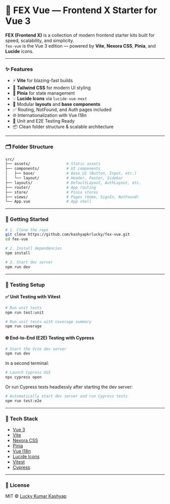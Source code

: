 # 🚀 FEX Vue — Frontend X Starter for Vue 3

**FEX (Frontend X)** is a collection of modern frontend starter kits built for speed, scalability, and simplicity.  
`fex-vue` is the Vue 3 edition — powered by **Vite**, **Nexora CSS**, **Pinia**, and **Lucide** icons.

---

### ✨ Features

- ⚡ **Vite** for blazing-fast builds
- 🎨 **Tailwind CSS** for modern UI styling
- 🧠 **Pinia** for state management
- 💡 **Lucide Icons** via `lucide-vue-next`
- 🧱 Modular **layouts** and **base components**
- ✅ Routing, NotFound, and Auth pages included
- 🌐 Internationalization with Vue I18n
- 🧪 Unit and E2E Testing Ready
- 📦 Clean folder structure & scalable architecture

---

### 🗂 Folder Structure

```sh
src/
├── assets/                # Static assets
├── components/            # UI components
│   ├── base/              # Base UI (Button, Input, etc.)
│   └── layout/            # Header, Footer, Sidebar
├── layouts/               # DefaultLayout, AuthLayout, etc.
├── router/                # App routing
├── store/                 # Pinia stores
├── views/                 # Pages (Home, SignIn, NotFound)
└── App.vue                # App shell
```

---

### 🚀 Getting Started

```bash
# 1. Clone the repo
git clone https://github.com/kashyapkrlucky/fex-vue.git
cd fex-vue
```

```bash
# 2. Install dependencies
npm install
```

```bash
# 3. Start dev server
npm run dev
```

---

### 🧪 Testing Setup

#### ✅ Unit Testing with Vitest

```bash
# Run unit tests
npm run test:unit

# Run unit tests with coverage summary
npm run coverage
```

#### 🌐 End-to-End (E2E) Testing with Cypress

```bash
# Start the Vite dev server
npm run dev
```

In a second terminal:

```bash
# Launch Cypress GUI
npx cypress open
```

Or run Cypress tests headlessly after starting the dev server:

```bash
# Automatically start dev server and run Cypress tests
npm run test:e2e
```

---

### 🔧 Tech Stack

- [Vue 3](https://vuejs.org/)
- [Vite](https://vitejs.dev/)
- [Nexora CSS](https://www.npmjs.com/package/nexora-css)
- [Pinia](https://pinia.vuejs.org/)
- [Vue I18n](https://kazupon.github.io/vue-i18n/)
- [Lucide Icons](https://lucide.dev/icons)
- [Vitest](https://vitest.dev/)
- [Cypress](https://www.cypress.io/)

---

### 📄 License

MIT © [Lucky Kumar Kashyap](https://github.com/kashyapkrlucky)
